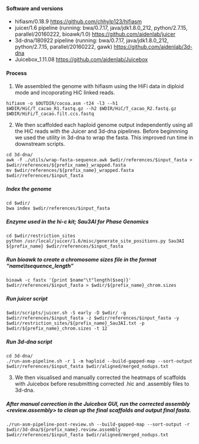 #### Software and versions 

- hifiasm/0.18.9 <https://github.com/chhylp123/hifiasm>
- juicer/1.6 pipeline (running: bwa/0.7.17, java/jdk1.8.0_212, python/2.7.15, parallel/20160222, bioawk/1.0) <https://github.com/aidenlab/juicer>
- 3d-dna/180922 pipeline (running: bwa/0.7.17, java/jdk1.8.0_212, python/2.7.15, parallel/20160222, gawk) <https://github.com/aidenlab/3d-dna>
- Juicebox_1.11.08 <https://github.com/aidenlab/Juicebox>

 #### Process
 
1. We assembled the genome with hifiasm using the HiFi data in diploid mode and incoporating HiC linked reads.
   
```
hifiasm -o $OUTDIR/cocoa.asm -t24 -l3 --h1 $WDIR/HiC/T_cacao_R1.fastq.gz --h2 $WDIR/HiC/T_cacao_R2.fastq.gz $WDIR/HiFi/T_cacao.filt.ccs.fastq
```

2. We then scaffolded each haploid genome output independently using all the HiC reads with the Juicer and 3d-dna pipelines. Before beginnning we used the utility in 3d-dna to wrap the fasta. This improved run time in downstream scripts.

```
cd 3d-dna/
awk -f ./utils/wrap-fasta-sequence.awk $wdir/references/$input_fasta > $wdir/references/${prefix_name}_wrapped.fasta
mv $wdir/references/${prefix_name}_wrapped.fasta $wdir/references/$input_fasta
```

##### Index the genome
```
cd $wdir/
bwa index $wdir/references/$input_fasta
```

##### Enzyme used in the hi-c kit; Sau3AI for Phase Genomics
```
cd $wdir/restriction_sites
python /usr/local/juicer/1.6/misc/generate_site_positions.py Sau3AI ${prefix_name} $wdir/references/$input_fasta
```

##### Run bioawk to create a chromosome sizes file in the format “name\tsequence_length”
```
bioawk -c fastx '{print $name"\t"length($seq)}' $wdir/references/$input_fasta > $wdir/${prefix_name}_chrom.sizes
```
##### Run juicer script
```
$wdir/scripts/juicer.sh -S early -D $wdir/ -g $wdir/references/$input_fasta -z $wdir/references/$input_fasta -y $wdir/restriction_sites/${prefix_name}_Sau3AI.txt -p $wdir/${prefix_name}_chrom.sizes -t 12
```
##### Run 3d-dna script
```
cd 3d-dna/
./run-asm-pipeline.sh -r 1 -m haploid --build-gapped-map --sort-output $wdir/references/$input_fasta $wdir/aligned/merged_nodups.txt
```

3.  We then visualised and manually corrected the heatmaps of scaffolds with Juicebox before resubmitting corrected .hic and .assembly files to 3d-dna.

##### After manual correction in the Juicebox GUI, run the corrected assembly <review.assembly> to clean up the final scaffolds and output final fasta.
```
./run-asm-pipeline-post-review.sh --build-gapped-map --sort-output -r $wdir/3d-dna/${prefix_name}.review.assembly $wdir/references/$input_fasta $wdir/aligned/merged_nodups.txt
```



